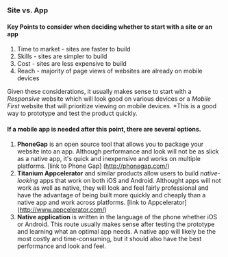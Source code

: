 ### Site vs. App
#### Key Points to consider when deciding whether to start with a site or an app
1. Time to market - sites are faster to build 
2. Skills - sites are simpler to build
3. Cost - sites are less expensive to build 
4. Reach - majority of page views of websites are already on mobile devices

Given these considerations, it usually makes sense to start with a *Responsive* website which will look good on various devices
or a *Mobile First* website that will prioritize viewing on mobile devices. 
*This is a good way to prototype and test the product quickly.

#### If a mobile app is needed after this point, there are several options.
1. **PhoneGap** is an open source tool that allows you to package your website into an app.
Although performance and look will not be as slick as a native app, it's quick and inexpensive and works on multiple platforms.
[link to Phone Gap] (http://phonegap.com/)
2. **Titanium Appcelerator** and similar products allow users to build *native-looking* apps that work on both iOS and Android.
Althought apps will not work as well as native, they will look and feel fairly professional and have the advantage of being
built more quickly and cheaply than a native app and work across platforms.
[link to Appcelerator] (http://www.appcelerator.com/)
3. **Native application** is written in the language of the phone whether iOS or Android. This route usually makes sense after
testing the prototype and learning what an optimal app needs. A native app will likely be the most costly and time-consuming, 
but it should also have the best performance and look and feel.
